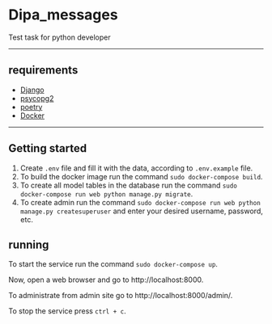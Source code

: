 # Dipa_messages

Test task for python developer

---

## requirements

- [Django](https://github.com/django/django)
- [psycopg2](https://github.com/psycopg/psycopg2)
- [poetry](https://github.com/python-poetry/poetry)
- [Docker](https://docs.docker.com/get-docker/)

---

## Getting started

1. Create `.env` file and fill it with the data, according to `.env.example` file.
2. To build the docker image run the command `sudo docker-compose build`.
3. To create all model tables in the database run the command `sudo docker-compose run web python manage.py migrate`.
4. To create admin run the command `sudo docker-compose run web python manage.py createsuperuser` and enter your desired username, password, etc.

## running

To start the service run the command `sudo docker-compose up`.

Now, open a web browser and go to http://localhost:8000. 

To administrate from admin site go to http://localhost:8000/admin/.

To stop the service press `ctrl + c`.